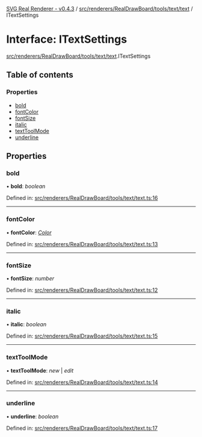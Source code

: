 [SVG Real Renderer - v0.4.3](../docs.md) / [src/renderers/RealDrawBoard/tools/text/text](../modules/src_renderers_realdrawboard_tools_text_text.md) / ITextSettings

# Interface: ITextSettings

[src/renderers/RealDrawBoard/tools/text/text](../modules/src_renderers_realdrawboard_tools_text_text.md).ITextSettings

## Table of contents

### Properties

- [bold](src_renderers_realdrawboard_tools_text_text.itextsettings.md#bold)
- [fontColor](src_renderers_realdrawboard_tools_text_text.itextsettings.md#fontcolor)
- [fontSize](src_renderers_realdrawboard_tools_text_text.itextsettings.md#fontsize)
- [italic](src_renderers_realdrawboard_tools_text_text.itextsettings.md#italic)
- [textToolMode](src_renderers_realdrawboard_tools_text_text.itextsettings.md#texttoolmode)
- [underline](src_renderers_realdrawboard_tools_text_text.itextsettings.md#underline)

## Properties

### bold

• **bold**: *boolean*

Defined in: [src/renderers/RealDrawBoard/tools/text/text.ts:16](https://github.com/HarshKhandeparkar/svg-real-renderer/blob/606fa79/src/renderers/RealDrawBoard/tools/text/text.ts#L16)

___

### fontColor

• **fontColor**: [*Color*](../modules/src_types_realrenderertypes.md#color)

Defined in: [src/renderers/RealDrawBoard/tools/text/text.ts:13](https://github.com/HarshKhandeparkar/svg-real-renderer/blob/606fa79/src/renderers/RealDrawBoard/tools/text/text.ts#L13)

___

### fontSize

• **fontSize**: *number*

Defined in: [src/renderers/RealDrawBoard/tools/text/text.ts:12](https://github.com/HarshKhandeparkar/svg-real-renderer/blob/606fa79/src/renderers/RealDrawBoard/tools/text/text.ts#L12)

___

### italic

• **italic**: *boolean*

Defined in: [src/renderers/RealDrawBoard/tools/text/text.ts:15](https://github.com/HarshKhandeparkar/svg-real-renderer/blob/606fa79/src/renderers/RealDrawBoard/tools/text/text.ts#L15)

___

### textToolMode

• **textToolMode**: *new* \| *edit*

Defined in: [src/renderers/RealDrawBoard/tools/text/text.ts:14](https://github.com/HarshKhandeparkar/svg-real-renderer/blob/606fa79/src/renderers/RealDrawBoard/tools/text/text.ts#L14)

___

### underline

• **underline**: *boolean*

Defined in: [src/renderers/RealDrawBoard/tools/text/text.ts:17](https://github.com/HarshKhandeparkar/svg-real-renderer/blob/606fa79/src/renderers/RealDrawBoard/tools/text/text.ts#L17)
